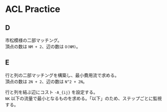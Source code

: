 # ACL Practice

## D
市松模様の二部マッチング。  
頂点の数は `NM + 2`、辺の数は `O(NM)`。

## E
行と列の二部マッチングを構築し、最小費用流で求める。  
頂点の数は `2N + 2`、辺の数は `N^2 + 2N`。

行と列を結ぶ辺にコスト `-A_{ij}` を設定する。  
`NK` 以下の流量で最小となるものを求める。「以下」のため、ステップごとに監視する。
